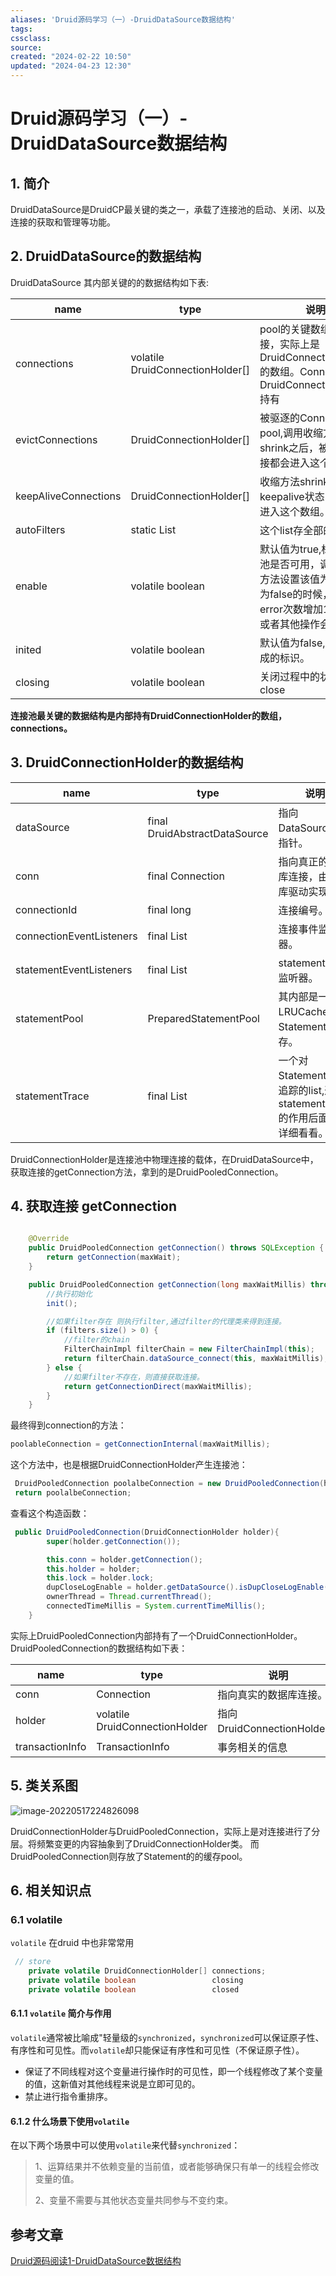 ```yaml
---
aliases: 'Druid源码学习（一）-DruidDataSource数据结构'
tags: 
cssclass:
source:
created: "2024-02-22 10:50"
updated: "2024-04-23 12:30"
---
```

# Druid源码学习（一）-DruidDataSource数据结构

## 1. 简介

DruidDataSource是DruidCP最关键的类之一，承载了连接池的启动、关闭、以及连接的获取和管理等功能。

## 2. DruidDataSource的数据结构

DruidDataSource 其内部关键的的数据结构如下表:

| name                 | type                             | 说明                                                         |
| -------------------- | -------------------------------- | ------------------------------------------------------------ |
| connections          | volatile DruidConnectionHolder[] | pool的关键数组，存放连接，实际上是DruidConnectionHolder的数组。Connection由DruidConnectionHolder持有 |
| evictConnections     | DruidConnectionHolder[]          | 被驱逐的Connection的pool,调用收缩方法shrink之后，被收缩的连接都会进入这个数组。 |
| keepAliveConnections | DruidConnectionHolder[]          | 收缩方法shrink中，满足keepalive状态的连接都进入这个数组。    |
| autoFilters          | static List                      | 这个list存全部的filter                                       |
| enable               | volatile boolean                 | 默认值为true,标识连接池是否可用，调用close方法设置该值为false,当为false的时候，连接的error次数增加1,get连接或者其他操作会失败。 |
| inited               | volatile boolean                 | 默认值为false,初始化完成的标识。                             |
| closing              | volatile boolean                 | 关闭过程中的状态。正在close                                  |

**连接池最关键的数据结构是内部持有DruidConnectionHolder的数组，connections。**

## 3. DruidConnectionHolder的数据结构

| name                     | type                          | 说明                                                         |
| ------------------------ | ----------------------------- | ------------------------------------------------------------ |
| dataSource               | final DruidAbstractDataSource | 指向DataSource的指针。                                       |
| conn                     | final Connection              | 指向真正的数据库连接，由数据库驱动实现。                     |
| connectionId             | final long                    | 连接编号。                                                   |
| connectionEventListeners | final List                    | 连接事件监听器。                                             |
| statementEventListeners  | final List                    | statement事件监听器。                                        |
| statementPool            | PreparedStatementPool         | 其内部是一个LRUCache，对Statement做缓存。                    |
| statementTrace           | final List                    | 一个对Statement进行追踪的list,这个statementTrace的作用后面需要详细看看。 |

DruidConnectionHolder是连接池中物理连接的载体，在DruidDataSource中，获取连接的getConnection方法，拿到的是DruidPooledConnection。

## 4. 获取连接 getConnection

```java

    @Override
    public DruidPooledConnection getConnection() throws SQLException {
        return getConnection(maxWait);
    }

    public DruidPooledConnection getConnection(long maxWaitMillis) throws SQLException {
        //执行初始化
        init();

        //如果filter存在 则执行filter,通过filter的代理类来得到连接。
        if (filters.size() > 0) {
            //filter的chain
            FilterChainImpl filterChain = new FilterChainImpl(this);
            return filterChain.dataSource_connect(this, maxWaitMillis);
        } else {
            //如果filter不存在，则直接获取连接。
            return getConnectionDirect(maxWaitMillis);
        }
    }
```

最终得到connection的方法：

```java
poolableConnection = getConnectionInternal(maxWaitMillis);
```

这个方法中，也是根据DruidConnectionHolder产生连接池：

```java
 DruidPooledConnection poolalbeConnection = new DruidPooledConnection(holder);
 return poolalbeConnection;
```

查看这个构造函数：

```java
 public DruidPooledConnection(DruidConnectionHolder holder){
        super(holder.getConnection());

        this.conn = holder.getConnection();
        this.holder = holder;
        this.lock = holder.lock;
        dupCloseLogEnable = holder.getDataSource().isDupCloseLogEnable();
        ownerThread = Thread.currentThread();
        connectedTimeMillis = System.currentTimeMillis();
    }
```

实际上DruidPooledConnection内部持有了一个DruidConnectionHolder。
DruidPooledConnection的数据结构如下表：

| name            | type                           | 说明                        |
| --------------- | ------------------------------ | --------------------------- |
| conn            | Connection                     | 指向真实的数据库连接。      |
| holder          | volatile DruidConnectionHolder | 指向DruidConnectionHolder。 |
| transactionInfo | TransactionInfo                | 事务相关的信息              |

## 5. 类关系图

![image-20220517224826098](https://cdn.jsdelivr.net/gh/MrJackC/PicGoImages/other/202404231230617.png)

DruidConnectionHolder与DruidPooledConnection，实际上是对连接进行了分层。将频繁变更的内容抽象到了DruidConnectionHolder类。
而DruidPooledConnection则存放了Statement的的缓存pool。

## 6. 相关知识点

### 6.1 volatile

`volatile` 在druid 中也非常常用

```java
 // store
    private volatile DruidConnectionHolder[] connections;
    private volatile boolean                 closing                   = false;
    private volatile boolean                 closed                    = false;
```

#### 6.1.1 `volatile` 简介与作用

`volatile`通常被比喻成"轻量级的`synchronized`，`synchronized`可以保证原子性、有序性和可见性。而`volatile`却只能保证有序性和可见性（不保证原子性）。

- 保证了不同线程对这个变量进行操作时的可见性，即一个线程修改了某个变量的值，这新值对其他线程来说是立即可见的。
- 禁止进行指令重排序。

#### 6.1.2 什么场景下使用`volatile`

在以下两个场景中可以使用`volatile`来代替`synchronized`：

> 1、运算结果并不依赖变量的当前值，或者能够确保只有单一的线程会修改变量的值。
>
> 2、变量不需要与其他状态变量共同参与不变约束。

## 参考文章

[Druid源码阅读1-DruidDataSource数据结构](https://blog.csdn.net/dhaibo1986/article/details/121215459?spm=1001.2014.3001.5501)